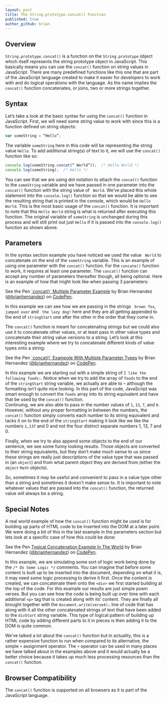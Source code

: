 ```yaml
---
layout: post
title: The String.prototype.concat() Function
published: true
author_github: brian
---
```



## Overview
`String.prototype.concat()` is a function on the `String.prototype` object which itself represents the string prototype object in JavaScript.  This basically means you can use the `concat()` function on string values in JavaScript.  There are many predefined functions like this one that are part of the JavaScript language created to make it easier for developers to work with and do logical operations with the language.  As the name implies the `concat()` function concatenates, or joins, two or more strings together.## SyntaxLet’s take a look at the basic syntax for using the `concat()` function in JavaScript.  First, we will need some string value to work with since this is a function defined on string objects:```javascriptvar someString = “Hello”;```The variable `someString` here in this code will be representing the string value `Hello`.  To add additional string(s) of text to it, we will use the `concat()` function like so:```javascriptconsole.log(someString.concat(“ World”));  /* Hello World */console.log(someString);  /* Hello */```You can see that we are using dot notation to attach the `concat()` function to the `someString` variable and we have passed in one parameter into the `concat()` function with the string value of ` World`.  We’ve placed this whole statement into the `console.log()` function so that we would be able to see the resulting string that is printed in the console, which would be `Hello World`.  This is the most basic usage of the `concat()` function.  It is important to note that this `Hello World` string is what is returned after executing this function. The original variable of `someString` is unchanged during this process and will still print out just `Hello` if it is passed into the `console.log()` function as shown above.## ParametersIn the syntax section example you have noticed we used the value ` World` to concatenate on the end of the `someString` variable.  This is an example of using one parameter with the `concat()` function.  For the `concate()` function to work, it requires at least one parameter.  The `concat()` function can accept any number of parameters thereafter though, all being optional.  Here is an example of how that might look like when passing 3 parameters:<p data-height="265" data-theme-id="dark" data-slug-hash="QKwPRq" data-default-tab="js,result" data-user="brianhernandez" data-embed-version="2" class="codepen">See the Pen <a href="https://codepen.io/brianhernandez/pen/QKwPRq/">`concat()` Multiple Parameter Example</a> by Brian Hernandez (<a href="http://codepen.io/brianhernandez">@brianhernandez</a>) on <a href="http://codepen.io">CodePen</a>.</p><script async src="//assets.codepen.io/assets/embed/ei.js"></script>In this example we can see how we are passing in the strings ` brown fox`, ` jumped over` and ` the lazy dog!` here and they are all getting appended to the end of `stringStart` one after the other in the order that they come in.The `concat()` function is meant for concatenating strings but we could also use it to concatenate other values, or at least pass in other value types and concatenate their string value versions to a string.  Let’s look at this interesting example where we try to concatenate different kinds of value types onto a string:<p data-height="265" data-theme-id="dark" data-slug-hash="ozgRaz" data-default-tab="result" data-user="brianhernandez" data-embed-version="2" class="codepen">See the Pen <a href="https://codepen.io/brianhernandez/pen/ozgRaz/">`concat()`  Exampole With Multiple Parameter Types</a> by Brian Hernandez (<a href="http://codepen.io/brianhernandez">@brianhernandez</a>) on <a href="http://codepen.io">CodePen</a>.</p><script async src="//assets.codepen.io/assets/embed/ei.js"></script>In this example we are starting out with a simple string of `I like the following foods:`.  Notice when we try to add the array of `foods` to the end of the `stringStart` string variable, we actually are able to – although the formatting isn’t quite nice looking.  In this part of the code, JavaScript was smart enough to convert the `foods` array into its string equivalent and have that be used by the `concat()` function.  Continuing, we are also able to pass in the number values of `1`, `13`, `7`, and `0`.  However, without any proper formatting in between the numbers, the `concat()` function simply converts each number to its string equivalent and tacks it on to the end of the `stringStart` making it look like we like the numbers `1,137` and 0 and not the four distinct separate numbers 1, 13, 7 and 0.  Finally, when we try to also append some objects to the end of our sentence, we see some funny looking results.  Those objects are converted to their string equivalents, but they don’t make much sense to us since these strings are really just descriptions of the value type that was passed in (an `object`) and from what parent object they are derived from (either the `object` `Math` objects). 
So, sometimes it may be useful and convenient to pass in a value type other than a string and sometimes it doesn’t make sense to.  It is important to note whatever values that are passed into the `concat()` function, the returned value will always be a string.## Special Notes
A real world example of how the `concat()` function might be used is for building up parts of HTML code to be inserted into the DOM at a later point.  We were doing a bit of this in the last example in the parameters section but lets look at a specific case of how this could be done:<p data-height="265" data-theme-id="dark" data-slug-hash="WGbqdq" data-default-tab="result" data-user="brianhernandez" data-embed-version="2" class="codepen">See the Pen <a href="https://codepen.io/brianhernandez/pen/WGbqdq/">Typical Concatenation Example In The World</a> by Brian Hernandez (<a href="http://codepen.io/brianhernandez">@brianhernandez</a>) on <a href="http://codepen.io">CodePen</a>.</p><script async src="//assets.codepen.io/assets/embed/ei.js"></script>In this example, we are simulating some sort of logic work being done by the `/* Do Some Logic */` comments.  You can imagine that before some content is built up to be inserted into the document, depending on what it is, it may need some logic processing to derive it first.  Once the content is created, we can concatenate them onto the `<div>` we first started building at the top of the code.  For this example our results are just simple poem verses.  But you can see how the code is being built up over time with each additional `<p>` tag that is created along with its’ content.  They are finally all brought together with the `document.write(verse4);` line of code that has along with it all the other concatenated strings of text that have been added to the `divStart` string variable.  This type of logical pattern of building up HTML code by adding different parts to it in pieces is then adding it to the DOM is quite common.We’ve talked a lot about the `concat()` function but in actuality, this is a rather expensive function to run when compared to its alternative, the simple `+` assignment operator.  The `+` operator can be used in many places we have talked about in the examples above and it would actually be a better choice because it takes up much less processing resources than the `concat()` function.  ## Browser CompatibilityThe `concat()` function is supported on all browsers as it is part of the JavaScript language.
